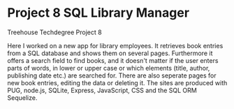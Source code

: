 # Project 8 SQL Library Manager
 Treehouse Techdegree Project 8

Here I worked on a new app for library employees. It retrieves book entries from a SQL database and shows them on several pages. Furthermore it offers a search field to find books, and it doesn't matter if the user enters parts of words, in lower or upper case or which elements (title, author, publishing date etc.) are searched for. There are also seperate pages for new book entries, editing the data or deleting it. The sites are produced with PUG, node.js, SQLite, Express, JavaScript, CSS and the SQL ORM Sequelize.
